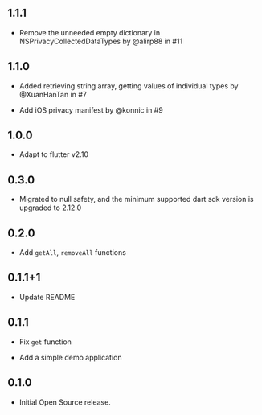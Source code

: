 ## 1.1.1

* Remove the unneeded empty dictionary in NSPrivacyCollectedDataTypes by @alirp88 in #11

## 1.1.0

* Added retrieving string array, getting values of individual types by @XuanHanTan in #7

* Add iOS privacy manifest by @konnic in #9

## 1.0.0

* Adapt to flutter v2.10

## 0.3.0

* Migrated to null safety, and the minimum supported dart sdk version is upgraded to 2.12.0

## 0.2.0

* Add `getAll`, `removeAll` functions

## 0.1.1+1

* Update README

## 0.1.1

* Fix `get` function

* Add a simple demo application

## 0.1.0

* Initial Open Source release.
